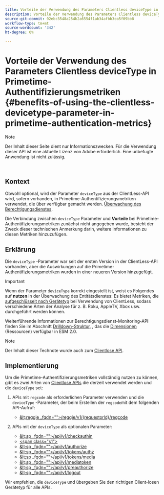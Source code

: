 ```yaml
---
title: Vorteile der Verwendung des Parameters Clientless deviceType in Primetime-Authentifizierungsmetriken
description: Vorteile der Verwendung des Parameters Clientless deviceType in Primetime-Authentifizierungsmetriken
source-git-commit: 02ebc3548a254b2a6554f1ab34afbb3ea5f09bb8
workflow-type: tm+mt
source-wordcount: '342'
ht-degree: 0%

---
```


# Vorteile der Verwendung des Parameters Clientless deviceType in Primetime-Authentifizierungsmetriken {#benefits-of-using-the-clientless-devicetype-parameter-in-primetime-authentication-metrics}

>[!NOTE]
>
>Der Inhalt dieser Seite dient nur Informationszwecken. Für die Verwendung dieser API ist eine aktuelle Lizenz von Adobe erforderlich. Eine unbefugte Anwendung ist nicht zulässig.

</br>

## Kontext

Obwohl optional, wird der Parameter `deviceType` aus der ClientLess-API wird, sofern vorhanden, in Primetime-Authentifizierungsmetriken verwendet, die über verfügbar gemacht werden. [Überwachung des Berechtigungsdienstes](/help/authentication/entitlement-service-monitoring-overview.md).

Die Verbindung zwischen `deviceType` Parameter und **Vorteile** bei Primetime-Authentifizierungsmetriken zunächst nicht angegeben wurde, besteht der Zweck dieser technischen Anmerkung darin, weitere Informationen zu diesen Metriken hinzuzufügen.

## Erklärung

Die `deviceType` -Parameter war seit der ersten Version in der ClientLess-API vorhanden, aber die Auswirkungen auf die Primetime-Authentifizierungsmetriken wurden in einer neueren Version hinzugefügt.



>[!IMPORTANT]
>
>Wenn der Parameter `deviceType` korrekt eingestellt ist, weist es Folgendes auf **nutzen** in der Überwachung des Entitätsdienstes: Es bietet Metriken, die [aufgeschlüsselt nach Gerätetyp](/help/authentication/entitlement-service-monitoring-overview.md#clientless_device_type) bei Verwendung von ClientLess, sodass verschiedene Arten der Analyse für z. B. Roku, AppleTV, Xbox usw. durchgeführt werden können.


Weiterführende Informationen zur Berechtigungsdienst-Monitoring-API finden Sie im Abschnitt [Drilldown-Struktur,](/help/authentication/entitlement-service-monitoring-api.md#drill-down_tree) , das die [Dimensionen](/help/authentication/entitlement-service-monitoring-overview.md#esm_dimensions) (Ressourcen) verfügbar in ESM 2.0.

>[!NOTE]
>
>Der Inhalt dieser Technote wurde auch zum [Clientlose API](#clientless_device_type).




## Implementierung

Um die Primetime-Authentifizierungsmetriken vollständig nutzen zu können, gibt es zwei Arten von [Clientlose APIs](#web_srvs_summary) die derzeit verwendet werden und die `deviceType` set:

1. APIs mit `regcode` als erforderlichen Parameter verwenden und die `deviceType` -Parameter, der beim Erstellen der `regcode`mit dem folgenden API-Aufruf:
   - [\&lt;reggie _fqdn=&quot;&quot;>/reggie/v1/{requestorId}/regcode](#reg_serv)

1. APIs mit der `deviceType` als optionalen Parameter:
   - [\&lt;sp _fqdn=&quot;&quot;>/api/v1/checkauthin](#check_authn_token)
   - [&lt;span class=&quot;s1&quot;>](#retrieve_authn_token)
   - [\&lt;sp _fqdn=&quot;&quot;>/api/v1/authorize](#init_authz)
   - [\&lt;sp _fqdn=&quot;&quot;>/api/v1/tokens/authz](#retrieve_authz_token)
   - [\&lt;sp _fqdn=&quot;&quot;>/api/v1/tokens/media](#short_media)
   - [\&lt;sp _fqdn=&quot;&quot;>/api/v1/mediatoken](#short_media)
   - [\&lt;sp _fqdn=&quot;&quot;>/api/v1/preauthorize](#PreAuthZ_Resources)
   - [\&lt;sp _fqdn=&quot;&quot;>/api/v1/logout](#init_logout)

Wir empfehlen, die `deviceType` und übergeben Sie den richtigen Client-losen Gerätetyp für alle APIs.
